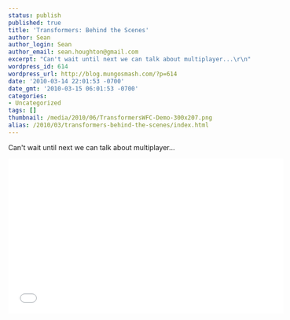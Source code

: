 ```yaml
---
status: publish
published: true
title: 'Transformers: Behind the Scenes'
author: Sean
author_login: Sean
author_email: sean.houghton@gmail.com
excerpt: "Can't wait until next we can talk about multiplayer...\r\n"
wordpress_id: 614
wordpress_url: http://blog.mungosmash.com/?p=614
date: '2010-03-14 22:01:53 -0700'
date_gmt: '2010-03-15 06:01:53 -0700'
categories:
- Uncategorized
tags: []
thumbnail: /media/2010/06/TransformersWFC-Demo-300x207.png
alias: /2010/03/transformers-behind-the-scenes/index.html
---
```

Can't wait until next we can talk about multiplayer...

<iframe width="560" height="315" src="//www.youtube.com/embed/sWs_0J26kYs" frameborder="0" allowfullscreen></iframe>

